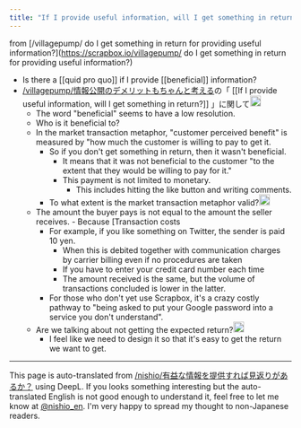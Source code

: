 ```yaml
---
title: "If I provide useful information, will I get something in return?"
---
```


from [/villagepump/ do I get something in return for providing useful information?](https://scrapbox.io/villagepump/ do I get something in return for providing useful information?)

- Is there a [[quid pro quo]] if I provide [[beneficial]] information?
- [/villagepump/情報公開のデメリットもちゃんと考える](https://scrapbox.io/villagepump/情報公開のデメリットもちゃんと考える)の「 [[If I provide useful information, will I get something in return?]] 」に関して<img src='https://scrapbox.io/api/pages/villagepump/nishio/icon' alt='/villagepump/nishio.icon' height="19.5"/>
    - The word "beneficial" seems to have a low resolution.
    - Who is it beneficial to?
    - In the market transaction metaphor, "customer perceived benefit" is measured by "how much the customer is willing to pay to get it.
        - So if you don't get something in return, then it wasn't beneficial.
            - It means that it was not beneficial to the customer "to the extent that they would be willing to pay for it."
            - This payment is not limited to monetary.
                - This includes hitting the like button and writing comments.
        - To what extent is the market transaction metaphor valid?<img src='https://scrapbox.io/api/pages/villagepump/yosider/icon' alt='/villagepump/yosider.icon' height="19.5"/>
    - The amount the buyer pays is not equal to the amount the seller receives.
            - Because [Transaction costs
        - For example, if you like something on Twitter, the sender is paid 10 yen.
            - When this is debited together with communication charges by carrier billing even if no procedures are taken
            - If you have to enter your credit card number each time
            - The amount received is the same, but the volume of transactions concluded is lower in the latter.
        - For those who don't yet use Scrapbox, it's a crazy costly pathway to "being asked to put your Google password into a service you don't understand".
    - Are we talking about not getting the expected return?<img src='https://scrapbox.io/api/pages/villagepump/inajob/icon' alt='/villagepump/inajob.icon' height="19.5"/>
        - I feel like we need to design it so that it's easy to get the return we want to get.
---
This page is auto-translated from [/nishio/有益な情報を提供すれば見返りがあるか？](https://scrapbox.io/nishio/有益な情報を提供すれば見返りがあるか？) using DeepL. If you looks something interesting but the auto-translated English is not good enough to understand it, feel free to let me know at [@nishio_en](https://twitter.com/nishio_en). I'm very happy to spread my thought to non-Japanese readers.